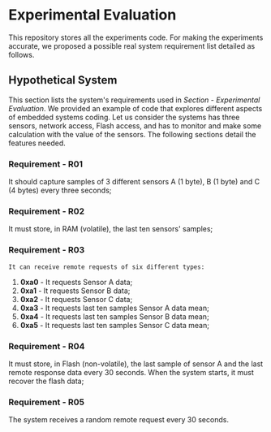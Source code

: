# Experimental Evaluation
This repository stores all the experiments code. For making the experiments accurate, we proposed a possible real system requirement list detailed as follows.

## Hypothetical System
This section lists the system's requirements used in *Section - Experimental Evaluation*. We provided an example of code that explores different aspects of embedded systems coding. Let us consider the systems has three sensors, network access, Flash access, and has to monitor and make some calculation with the value of the sensors. The following sections detail the features needed. 

### Requirement - R01
It should capture samples of 3 different sensors A (1 byte), B (1 byte) and C (4 bytes) every three seconds;

### Requirement  - R02
It must store, in RAM (volatile), the last ten sensors' samples;

### Requirement  - R03
    It can receive remote requests of six different types:
1. **0xa0** - It requests Sensor A data;
1. **0xa1** - It requests Sensor B data;
1. **0xa2** - It requests Sensor C data;
1. **0xa3** - It requests last ten samples Sensor A data mean;
1. **0xa4** - It requests last ten samples Sensor B data mean;
1. **0xa5** - It requests last ten samples Sensor C data mean;
    
### Requirement - R04
It must store, in Flash (non-volatile), the last sample of sensor A and the last remote response data every 30 seconds. When the system starts, it must recover the flash data;

### Requirement - R05
The system receives a random remote request every 30 seconds.
